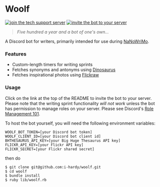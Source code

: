 # Woolf

[![join the tech support server](https://camo.githubusercontent.com/138428d1ea98178db35e122de7f154c31db968a9/68747470733a2f2f696d672e736869656c64732e696f2f62616467652f646973636f72642d6a6f696e2d3732383944412e737667)](https://discord.gg/78R5nud) [![invite the bot to your server](https://camo.githubusercontent.com/812534660d6dee63e900fad9d956b8122159f8a8/68747470733a2f2f696d672e736869656c64732e696f2f62616467652f626f742d696e766974652d3333333339392e737667)](https://discordapp.com/oauth2/authorize?client_id=364771016523907072&scope=bot&permissions=268435456)

> *Five hundred a year and a bot of one's own...*

A Discord bot for writers, primarily intended for use during [NaNoWriMo](https://nanowrimo.org/).

### Features

* Custom-length timers for writing sprints
* Fetches synonyms and antonyms using [Dinosaurus](https://github.com/dtuite/dinosaurus)
* Fetches inspirational photos using [Flickraw](https://github.com/hanklords/flickraw)

### Usage

Click on the link at the top of the README to invite the bot to your server. Please note that the writing sprint functionality *will not work* unless the bot has permission to manage roles on your server. Please see Discord's [Role Management 101](https://support.discordapp.com/hc/en-us/articles/214836687-Role-Management-101).

To host the bot yourself, you will need the following environment variables:

```
WOOLF_BOT_TOKEN=[your Discord bot token]
WOOLF_CLIENT_ID=[your Discord bot client id]
BHTHESAURUS_API_KEY=[your Big Huge Thesaurus API key]
FLICKR_API_KEY=[your Flickr API key]
FLICKR_SECRET=[your Flickr shared secret]
```
then do

```
$ git clone git@github.com:i-hardy/woolf.git
$ cd woolf
$ bundle install
$ ruby lib/woolf.rb
```
